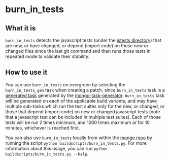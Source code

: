 # burn_in_tests

## What it is

`burn_in_tests` detects the javascript tests (under the
[jstests directory](https://github.com/mongodb/mongo/tree/master/jstests)) that are new, or have changed, or depend (import code) on those new or changed
files since the last git command and then runs those tests in repeated mode to validate their stability.

## How to use it

You can use `burn_in_tests` on evergreen by selecting the `burn_in_tests_gen` task when creating a patch,
since `burn_in_tests` task is a [generated task](task_generation.md) generated by the
[mongo-task-generator](https://github.com/mongodb/mongo-task-generator).
`burn_in_tests` task will be generated on each of the applicable build variants, and
may have multiple sub-tasks which run the test suites only for the new, or changed, or those that depend
(import code) on new or changed javascript tests (note that a javascript test can be included in multiple
test suites). Each of those tests will be run 2 times minimum, and 1000 times maximum or for 10 minutes,
whichever is reached first.

You can also use `burn_in_tests` locally from within the [mongo repo](https://github.com/mongodb/mongo)
by running the script `python buildscripts/burn_in_tests.py`. For more information about this usage, you can
run `python buildscripts/burn_in_tests.py --help`.
